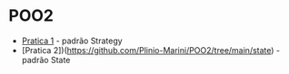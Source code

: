 # POO2

* [Pratica 1](https://github.com/Plinio-Marini/POO2/tree/main/strategy) - padrão Strategy
* [Pratica 2])(https://github.com/Plinio-Marini/POO2/tree/main/state) - padrão State

